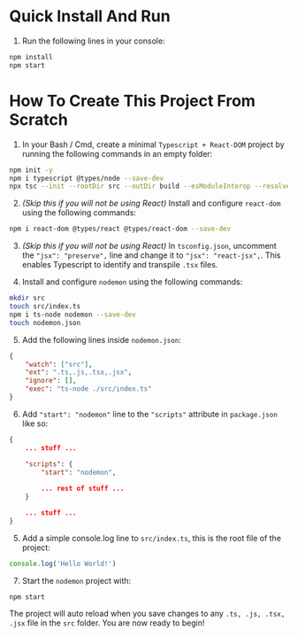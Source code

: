 # Quick Install And Run

1. Run the following lines in your console:

```bash
npm install
npm start
```

# How To Create This Project From Scratch

1. In your Bash / Cmd, create a minimal `Typescript + React-DOM` project by running the following commands in an empty folder:

```bash
npm init -y
npm i typescript @types/node --save-dev
npx tsc --init --rootDir src --outDir build --esModuleInterop --resolveJsonModule --lib es6 --module commonjs --allowJs true --noImplicitAny true
```

2. _(Skip this if you will not be using React)_ Install and configure `react-dom` using the following commands:

```bash
npm i react-dom @types/react @types/react-dom --save-dev
```

3. _(Skip this if you will not be using React)_ In `tsconfig.json`, uncomment the `"jsx": "preserve",` line and change it to `"jsx": "react-jsx",`. This enables Typescript to identify and transpile `.tsx` files.

4. Install and configure `nodemon` using the following commands:

```bash
mkdir src
touch src/index.ts
npm i ts-node nodemon --save-dev
touch nodemon.json
```

5. Add the following lines inside `nodemon.json`:

```json
{
    "watch": ["src"],
    "ext": ".ts,.js,.tsx,.jsx",
    "ignore": [],
    "exec": "ts-node ./src/index.ts"
}
```

6. Add `"start": "nodemon"` line to the `"scripts"` attribute in `package.json` like so:

```json
{
    ... stuff ...

    "scripts": {
        "start": "nodemon",
        
        ... rest of stuff ...
    }

    ... stuff ...
}
```

5. Add a simple console.log line to `src/index.ts`, this is the root file of the project:

```javascript
console.log('Hello World!')
```

7. Start the `nodemon` project with:

```
npm start
```

The project will auto reload when you save changes to any `.ts, .js, .tsx, .jsx` file in the `src` folder. You are now ready to begin!
